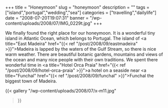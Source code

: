 +++
title = "Honeymoon"
slug = "honeymoon"
description = ""
tags = ["island","portugal","wedding","sea"]
categories = ["travelling","dailylife"]
date = "2008-07-20T19:07:31"
banner = "/wp-content/uploads/2008/07/IMG_0229t.jpg"
+++

We finally found the right place for our honeymoon. It is a wonderful tiny island in Atlantic Ocean,
which belongs to Portugal. The island of <a title="East Madeira"
href="{{< ref "/post/2008/09/eastmadeira" >}}">Madeira</a> is lapped by the waters of the Gulf Stream, so there is nice warm weather. There are
beautiful botanic gardens, mountains and views of the ocean and many nice people with their own
traditions. We spent there  wonderful time in <a title="Hotel Orca Praia"
href="{{< ref "/post/2008/09/hotel-orca-praia" >}}">a hotel on a seaside</a> near 
<a title="Funchal" href="{{< ref "/post/2008/09/funchal" >}}">Funchal</a> the biggest town of Madeira.

{{< gallery
    "/wp-content/uploads/2008/07/x-m11.jpg"
>}}
